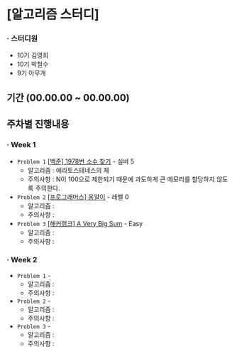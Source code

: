 # [알고리즘 스터디]

### · 스터디원
- 10기 김영희
- 10기 박철수
- 9기 아무개

## 기간 (00.00.00 ~ 00.00.00)

## 주차별 진행내용
### · Week 1
  - `Problem 1` [[백준] 1978번 소수 찾기](https://www.acmicpc.net/problem/1978) - 실버 5
    - 알고리즘 : 에라토스테네스의 체
    - 주의사항 : N이 100으로 제한되기 때문에 과도하게 큰 메모리를 할당하지 않도록 주의한다.
  - `Problem 2` [[프로그래머스] 옹알이](https://school.programmers.co.kr/learn/courses/30/lessons/120956) - 레벨 0
    - 알고리즘 : 
    - 주의사항 : 
  - `Problem 3` [[해커랭크] A Very Big Sum](https://www.hackerrank.com/challenges/a-very-big-sum/problem?h_r=profile) - Easy
    - 알고리즘 : 
    - 주의사항 : 
  
### · Week 2
  - `Problem 1` []() - 
    - 알고리즘 : 
    - 주의사항 : 
  - `Problem 2` []() - 
    - 알고리즘 : 
    - 주의사항 : 
  - `Problem 3` []() - 
    - 알고리즘 : 
    - 주의사항 : 
  
  
